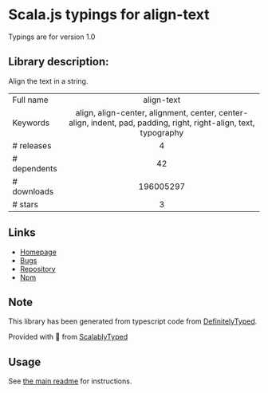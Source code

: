 
# Scala.js typings for align-text

Typings are for version 1.0

## Library description:
Align the text in a string.

|                    |                 |
| ------------------ | :-------------: |
| Full name          | align-text |
| Keywords           | align, align-center, alignment, center, center-align, indent, pad, padding, right, right-align, text, typography |
| # releases         | 4 |
| # dependents       | 42 |
| # downloads        | 196005297 |
| # stars            | 3 |

## Links
- [Homepage](https://github.com/jonschlinkert/align-text)
- [Bugs](https://github.com/jonschlinkert/align-text/issues)
- [Repository](https://github.com/jonschlinkert/align-text)
- [Npm](https://www.npmjs.com/package/align-text)
    


## Note
This library has been generated from typescript code from [DefinitelyTyped](https://definitelytyped.org).

Provided with :purple_heart: from [ScalablyTyped](https://github.com/oyvindberg/ScalablyTyped)

## Usage
See [the main readme](../../readme.md) for instructions.


